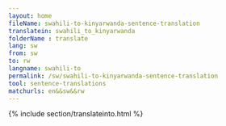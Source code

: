 ```yaml
---
layout: home
fileName: swahili-to-kinyarwanda-sentence-translation
translatein: swahili_to_kinyarwanda
folderName : translate
lang: sw
from: sw
to: rw
langname: swahili-to
permalink: /sw/swahili-to-kinyarwanda-sentence-translation
tool: sentence-translations
matchurls: en&&sw&&rw
---
```

{% include section/translateinto.html %}
